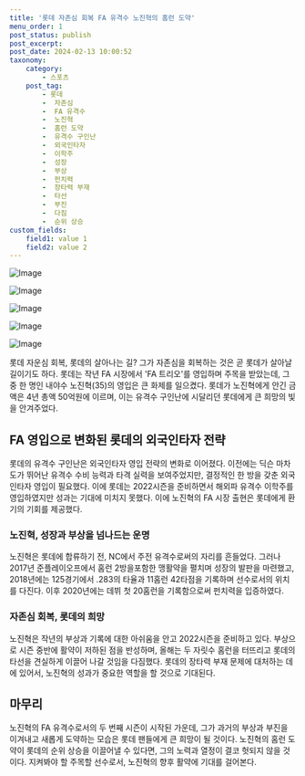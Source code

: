 ```yaml
---
title: '롯데 자존심 회복 FA 유격수 노진혁의 홈런 도약'
menu_order: 1
post_status: publish
post_excerpt: 
post_date: 2024-02-13 10:00:52
taxonomy:
    category:
        - 스포츠
    post_tag:
        - 롯데
        -  자존심
        -  FA 유격수
        -  노진혁
        -  홈런 도약
        -  유격수 구인난
        -  외국인타자
        -  이학주
        -  성장
        -  부상
        -  펀치력
        -  장타력 부재
        -  타선
        -  부진
        -  다짐
        -  순위 상승
custom_fields:
    field1: value 1
    field2: value 2
---
```


![Image](https://imgnews.pstatic.net/image/477/2024/02/13/0000473261_001_20240213072102043.jpg?type=w647)

![Image](https://imgnews.pstatic.net/image/477/2024/02/13/0000473261_002_20240213072102110.jpg?type=w647)

![Image](https://imgnews.pstatic.net/image/477/2024/02/13/0000473261_003_20240213072102165.jpg?type=w647)

![Image](https://imgnews.pstatic.net/image/477/2024/02/13/0000473261_004_20240213072102231.jpg?type=w647)

![Image](https://imgnews.pstatic.net/image/477/2024/02/13/0000473261_005_20240213072102304.jpg?type=w647)

롯데 자운심 회복, 롯데의 살아나는 길? 그가 자존심을 회복하는 것은 곧 롯데가 살아날 길이기도 하다. 롯데는 작년 FA 시장에서 'FA 트리오'를 영입하며 주목을 받았는데, 그 중 한 명인 내야수 노진혁(35)의 영입은 큰 화제를 일으켰다. 롯데가 노진혁에게 안긴 금액은 4년 총액 50억원에 이르며, 이는 유격수 구인난에 시달리던 롯데에게 큰 희망의 빛을 안겨주었다.
## FA 영입으로 변화된 롯데의 외국인타자 전략
롯데의 유격수 구인난은 외국인타자 영입 전략의 변화로 이어졌다. 이전에는 딕슨 마차도가 뛰어난 유격수 수비 능력과 타격 실력을 보여주었지만, 결정적인 한 방을 갖춘 외국인타자 영입이 필요했다. 이에 롯데는 2022시즌을 준비하면서 해외파 유격수 이학주를 영입하였지만 성과는 기대에 미치지 못했다. 이에 노진혁의 FA 시장 출현은 롯데에게 환기의 기회를 제공했다.
### 노진혁, 성장과 부상을 넘나드는 운명
노진혁은 롯데에 합류하기 전, NC에서 주전 유격수로써의 자리를 흔들었다. 그러나 2017년 준플레이오프에서 홈런 2방을포함한 맹활약을 펼치며 성장의 발판을 마련했고, 2018년에는 125경기에서 .283의 타율과 11홈런 42타점을 기록하며 선수로서의 위치를 다진다. 이후 2020년에는 데뷔 첫 20홈런을 기록함으로써 펀치력을 입증하였다.
### 자존심 회복, 롯데의 희망
노진혁은 작년의 부상과 기록에 대한 아쉬움을 안고 2022시즌을 준비하고 있다. 부상으로 시즌 중반에 활약이 저하된 점을 반성하며, 올해는 두 자릿수 홈런을 터뜨리고 롯데의 타선을 견실하게 이끌어 나갈 것임을 다짐했다. 롯데의 장타력 부재 문제에 대처하는 데에 있어서, 노진혁의 성과가 중요한 역할을 할 것으로 기대된다.
## 마무리
노진혁의 FA 유격수로서의 두 번째 시즌이 시작된 가운데, 그가 과거의 부상과 부진을 이겨내고 새롭게 도약하는 모습은 롯데 팬들에게 큰 희망이 될 것이다. 노진혁의 홈런 도약이 롯데의 순위 상승을 이끌어낼 수 있다면, 그의 노력과 열정이 결코 헛되지 않을 것이다. 지켜봐야 할 주목할 선수로서, 노진혁의 향후 활약에 기대를 걸어본다.
